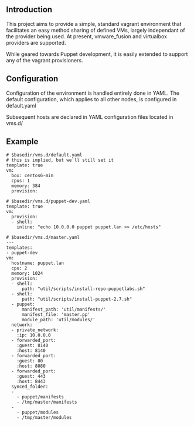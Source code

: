Introduction
------------

This project aims to provide a simple, standard vagrant environment that
facilitates an easy method sharing of defined VMs, largely independant of the
provider being used. At present, vmware\_fusion and virtualbox providers are
supported.

 While geared towards Puppet development, it is easily extended to support any
 of the vagrant provisioners.

Configuration
-------------

Configuration of the environment is handled entirely done in YAML.  The default
configuration, which applies to all other nodes, is configured in default.yaml

Subsequent hosts are declared in YAML configuration files located in vms.d/

Example
-------

    # $basedir/vms.d/default.yaml
    # this is implied, but we'll still set it
    template: true
    vm:
      box: centos6-min
      cpus: 1
      memory: 384
      provision:

    # $basedir/vms.d/puppet-dev.yaml
    template: true
    vm:
      provision:
      - shell:
        inline: "echo 10.0.0.0 puppet puppet.lan >> /etc/hosts"

    # $basedir/vms.d/master.yaml
    ---
    templates:
    - puppet-dev
    vm:
      hostname: puppet.lan
      cpu: 2
      memory: 1024
      provision:
      - shell:
          path: "util/scripts/install-repo-puppetlabs.sh"
      - shell:
          path: "util/scripts/install-puppet-2.7.sh"
      - puppet:
          manifest_path: 'util/manifests/'
          manifest_file: 'master.pp'
          module_path: 'util/modules/'
      network:
      - private_network:
        :ip: 10.0.0.0
      - forwarded_port:
        :guest: 8140
        :host: 8140
      - forwarded_port:
        :guest: 80
        :host: 8080
      - forwarded_port:
        :guest: 443
        :host: 8443
      synced_folder:
      -
        - puppet/manifests
        - /tmp/master/manifests
      -
        - puppet/modules
        - /tmp/master/modules
